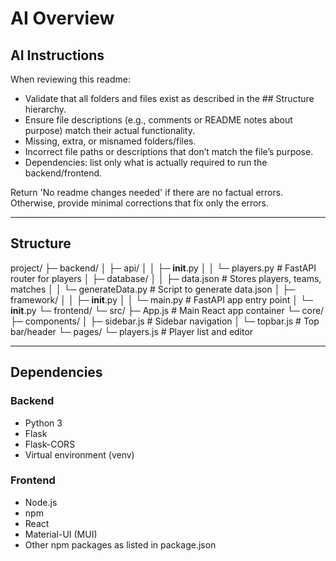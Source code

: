 # AI Overview

## AI Instructions
When reviewing this readme:
- Validate that all folders and files exist as described in the ## Structure hierarchy.
- Ensure file descriptions (e.g., comments or README notes about purpose) match their actual functionality.
- Missing, extra, or misnamed folders/files.
- Incorrect file paths or descriptions that don’t match the file’s purpose.
- Dependencies: list only what is actually required to run the backend/frontend.  

Return 'No readme changes needed' if there are no factual errors. Otherwise, provide minimal corrections that fix only the errors.


---

## Structure

project/
├─ backend/
│  ├─ api/
│  │  ├─ __init__.py
│  │  └─ players.py           # FastAPI router for players
│  ├─ database/
│  │  ├─ data.json            # Stores players, teams, matches
│  │  └─ generateData.py      # Script to generate data.json
│  ├─ framework/
│  │  ├─ __init__.py
│  │  └─ main.py              # FastAPI app entry point
│  └─ __init__.py
└─ frontend/
   └─ src/
      ├─ App.js               # Main React app container
      └─ core/
         ├─ components/
         │  ├─ sidebar.js     # Sidebar navigation
         │  └─ topbar.js      # Top bar/header
         └─ pages/
            └─ players.js     # Player list and editor

---

## Dependencies

### Backend
- Python 3
- Flask
- Flask-CORS
- Virtual environment (venv)

### Frontend
- Node.js
- npm
- React
- Material-UI (MUI)
- Other npm packages as listed in package.json
